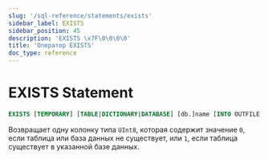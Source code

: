 ```yaml
---
slug: '/sql-reference/statements/exists'
sidebar_label: EXISTS
sidebar_position: 45
description: 'EXISTS \x7F\0\0\0\0'
title: 'Оператор EXISTS'
doc_type: reference
---
```

# EXISTS Statement

```sql
EXISTS [TEMPORARY] [TABLE|DICTIONARY|DATABASE] [db.]name [INTO OUTFILE filename] [FORMAT format]
```

Возвращает одну колонку типа `UInt8`, которая содержит значение `0`, если таблица или база данных не существует, или `1`, если таблица существует в указанной базе данных.